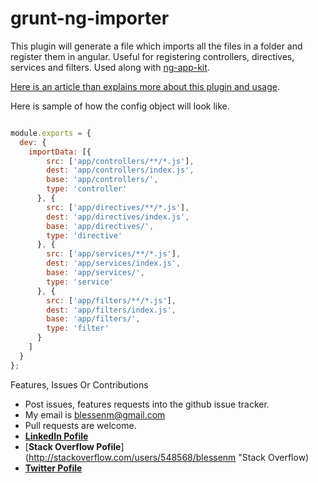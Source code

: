 # grunt-ng-importer
This plugin will generate a file which imports all the files in a folder and register them in angular. Useful for registering controllers, directives, services and filters. Used along with [ng-app-kit](https://github.com/blessenm/ng-app-kit/).

[Here is an article than explains more about this plugin and usage](http://blessanmathew.com/2015/04/14/using-es6-modules-with-angular.html#ngimporter).

Here is sample of how the config object will look like.

```javascript

module.exports = {
  dev: {
    importData: [{
        src: ['app/controllers/**/*.js'],
        dest: 'app/controllers/index.js',
        base: 'app/controllers/',
        type: 'controller'
      }, {
        src: ['app/directives/**/*.js'],
        dest: 'app/directives/index.js',
        base: 'app/directives/',
        type: 'directive'
      }, {
        src: ['app/services/**/*.js'],
        dest: 'app/services/index.js',
        base: 'app/services/',
        type: 'service'
      }, {
        src: ['app/filters/**/*.js'],
        dest: 'app/filters/index.js',
        base: 'app/filters/',
        type: 'filter'
      }
    ]
  }
};

```

Features, Issues Or Contributions

* Post issues, features requests into the github issue tracker.
* My email is blessenm@gmail.com
* Pull requests are welcome.
* [__LinkedIn Pofile__](http://in.linkedin.com/pub/blessan-mathew/24/605/730 "LinkedIn Profie")
* [__Stack Overflow Pofile__](http://stackoverflow.com/users/548568/blessenm "Stack Overflow)
* [__Twitter Pofile__](https://twitter.com/blessenm86 "Twitter")
